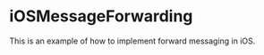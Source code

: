 iOSMessageForwarding
====================

This is an example of how to implement forward messaging in iOS.
